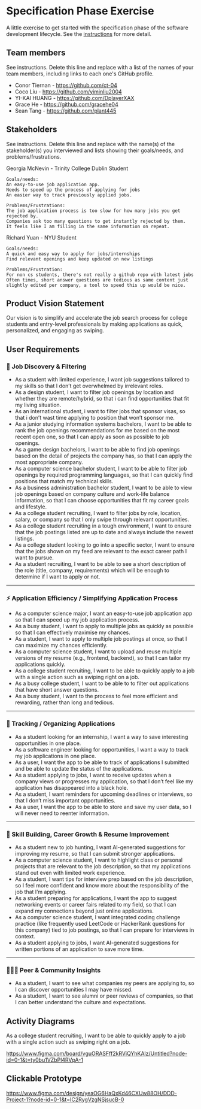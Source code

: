 # Specification Phase Exercise

A little exercise to get started with the specification phase of the software development lifecycle. See the [instructions](instructions.md) for more detail.

## Team members

See instructions. Delete this line and replace with a list of the names of your team members, including links to each one's GitHub profile.

- Conor Tiernan - https://github.com/ct-04
- Coco Liu - https://github.com/yiminliu2004
- YI-KAI HUANG - https://github.com/DplayerXAX
- Grace He - https://github.com/gracehe04
- Sean Tang - https://github.com/plant445
  
## Stakeholders

See instructions. Delete this line and replace with the name(s) of the stakeholder(s) you interviewed and lists showing their goals/needs, and problems/frustrations.

Georgia McNevin - Trinity College Dublin Student

    Goals/needs:
    An easy-to-use job application app.
    Needs to speed up the process of applying for jobs
    An easier way to track previously applied jobs.

    Problems/Frustrations:
    The job application process is too slow for how many jobs you get rejected by.
    Companies ask too many questions to get instantly rejected by them.
    It feels like I am filling in the same information on repeat.

Richard Yuan - NYU Student

    Goals/needs:
    A quick and easy way to apply for jobs/internships
    Find relevant openings and keep updated on new listings

    Problems/Frustration:
    For non cs students, there's not really a github repo with latest jobs
    Often times, short answer questions are tedious as same content just slightly edited per company, a tool to speed this up would be nice.


## Product Vision Statement

Our vision is to simplify and accelerate the job search process for college students and entry-level professionals by making applications as quick, personalized, and engaging as swiping.

## User Requirements

### 🔎 Job Discovery & Filtering
- As a student with limited experience, I want job suggestions tailored to my skills so that I don’t get overwhelmed by irrelevant roles.  
- As a design student, I want to filter job openings by location and whether they are remote/hybrid, so that i can find opportunities that fit my living situation.  
- As an international student, i want to filter jobs that sponsor visas, so that i don’t wast time applying to position that won’t sponsor me.  
- As a junior studying information systems bachelors, I want to be able to rank the job openings recommendations for me based on the most recent open one, so that I can apply as soon as possible to job openings.  
- As a game design bachelors, I want to be able to find job openings based on the detail of projects the company has, so that I can apply the most appropriate company.  
- As a computer science bachelor student, I want to be able to filter job openings by required programming languages, so that I can quickly find positions that match my technical skills.  
- As a business administration bachelor student, I want to be able to view job openings based on company culture and work-life balance information, so that I can choose opportunities that fit my career goals and lifestyle.  
- As a college student recruiting, I want to filter jobs by role, location, salary, or company so that I only swipe through relevant opportunities.  
- As a college student recruiting in a tough environment, I want to ensure that the job postings listed are up to date and always include the newest listings.  
- As a college student looking to go into a specific sector, I want to ensure that the jobs shown on my feed are relevant to the exact career path I want to pursue.  
- As a student recruiting, I want to be able to see a short description of the role (title, company, requirements) which will be enough to determine if I want to apply or not.  

---

### ⚡ Application Efficiency / Simplifying Application Process
- As a computer science major, I want an easy-to-use job application app so that I can speed up my job application process.  
- As a busy student, I want to apply to multiple jobs as quickly as possible so that I can effectively maximise my chances.  
- As a student, I want to apply to multiple job postings at once, so that I can maximize my chances efficiently.  
- As a computer science student, I want to upload and reuse multiple versions of my resume (e.g., frontend, backend), so that I can tailor my applications quickly.  
- As a college student recruiting, I want to be able to quickly apply to a job with a single action such as swiping right on a job.  
- As a busy college student, I want to be able to to filter out applications that have short answer questions.  
- As a busy student, I want to the process to feel more efficient and rewarding, rather than long and tedious. 

---

### 📂 Tracking / Organizing Applications
- As a student looking for an internship, I want a way to save interesting opportunities in one place.  
- As a software engineer looking for opportunities, I want a way to track my job applications in one place.  
- As a user, I want the app to be able to track of applications I submitted and be able to update the status of the applications.  
- As a student applying to jobs, I want to receive updates when a company views or progresses my application, so that I don’t feel like my application has disappeared into a black hole.  
- As a student, I want reminders for upcoming deadlines or interviews, so that I don’t miss important opportunities.  
- As a user, I want the app to be able to store and save my user data, so I will never need to reenter information.  

---

### 🎯 Skill Building, Career Growth & Resume Improvement
- As a student new to job hunting, I want AI-generated suggestions for improving my resume, so that I can submit stronger applications.  
- As a computer science student, I want to highlight class or personal projects that are relevant to the job description, so that my applications stand out even with limited work experience.  
- As a student, I want tips for interview prep based on the job description, so I feel more confident and know more about the responsibility of the job that I’m applying.  
- As a student preparing for applications, I want the app to suggest networking events or career fairs related to my field, so that I can expand my connections beyond just online applications.  
- As a computer science student, I want integrated coding challenge practice (like frequently used LeetCode or HackerRank questions for this company) tied to job postings, so that I can prepare for interviews in context.  
- As a student applying to jobs, I want AI-generated suggestions for written portions of an application to save more time. 

---

### 🧑‍🤝‍🧑 Peer & Community Insights
- As a student, I want to see what companies my peers are applying to, so I can discover opportunities I may have missed.  
- As a student, I want to see alumni or peer reviews of companies, so that I can better understand the culture and expectations.  


## Activity Diagrams

As a college student recruiting, I want to be able to quickly apply to a job with a single action such as swiping right on a job.

https://www.figma.com/board/vguORASFff2kRViQYhKAlz/Untitled?node-id=0-1&t=ty0bu1VZbPl4RVpA-1

## Clickable Prototype

https://www.figma.com/design/yeaOG6HaQxKd46CXUw88OH/DDD-Project-1?node-id=0-1&t=IC2RygVzgNSjsucB-0
